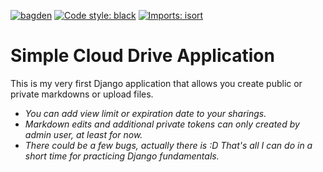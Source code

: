 [![bagden](https://badgen.net/badge/deployment/pythonanywhere/blue)](https://ahmetveburak.pythonanywhere.com/)
<a href="https://github.com/python/black"><img alt="Code style: black" src="https://img.shields.io/badge/code%20style-black-000000.svg"></a>
[![Imports: isort](https://img.shields.io/badge/%20imports-isort-%231674b1?style=flat&labelColor=ef8336)](https://pycqa.github.io/isort/)

# Simple Cloud Drive Application

This is my very first Django application that allows you create public or private markdowns or upload files.
<br>


 - *You can add view limit or expiration date to your sharings.*
 - *Markdown edits and additional private tokens can only created by admin user, at least for now.*  
 - *There could be a few bugs, actually there is :D That's all I can do in a short time for practicing Django fundamentals.*
